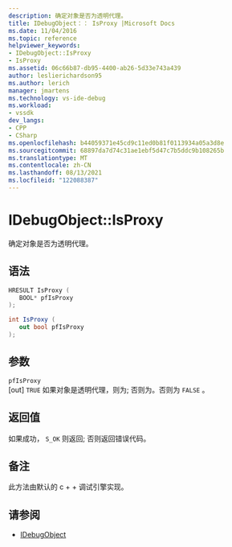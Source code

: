 ```yaml
---
description: 确定对象是否为透明代理。
title: IDebugObject：： IsProxy |Microsoft Docs
ms.date: 11/04/2016
ms.topic: reference
helpviewer_keywords:
- IDebugObject::IsProxy
- IsProxy
ms.assetid: 06c66b87-db95-4400-ab26-5d33e743a439
author: leslierichardson95
ms.author: lerich
manager: jmartens
ms.technology: vs-ide-debug
ms.workload:
- vssdk
dev_langs:
- CPP
- CSharp
ms.openlocfilehash: b44059371e45cd9c11ed0b81f0113934a05a3d8e
ms.sourcegitcommit: 68897da7d74c31ae1ebf5d47c7b5ddc9b108265b
ms.translationtype: MT
ms.contentlocale: zh-CN
ms.lasthandoff: 08/13/2021
ms.locfileid: "122088387"
---
```

# <a name="idebugobjectisproxy"></a>IDebugObject::IsProxy
确定对象是否为透明代理。

## <a name="syntax"></a>语法

```cpp
HRESULT IsProxy (
   BOOL* pfIsProxy
);
```

```csharp
int IsProxy (
   out bool pfIsProxy
);
```

## <a name="parameters"></a>参数
`pfIsProxy`\
[out] `TRUE` 如果对象是透明代理，则为; 否则为。否则为 `FALSE` 。

## <a name="return-value"></a>返回值
 如果成功， `S_OK` 则返回; 否则返回错误代码。

## <a name="remarks"></a>备注
 此方法由默认的 c + + 调试引擎实现。

## <a name="see-also"></a>请参阅
- [IDebugObject](../../../extensibility/debugger/reference/idebugobject.md)
